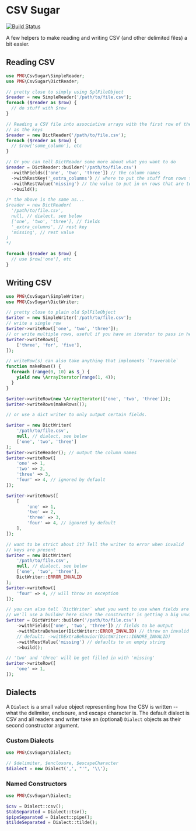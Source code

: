 # CSV Sugar

[![Build Status](https://travis-ci.org/AgencyPMG/CsvSugar.svg)](https://travis-ci.org/AgencyPMG/CsvSugar)

A few helpers to make reading and writing CSV (and other delimited files)
a bit easier.

## Reading CSV

```php
use PMG\CsvSugar\SimpleReader;
use PMG\CsvSugar\DictReader;

// pretty close to simply using SplFileObject
$reader = new SimpleReader('/path/to/file.csv');
foreach ($reader as $row) {
  // do stuff with $row
}

// Reading a CSV file into associative arrays with the first row of the file
// as the keys
$reader = new DictReader('/path/to/file.csv');
foreach ($reader as $row) {
  // $row['some_column'], etc
}

// Or you can tell DictReader some more about what you want to do
$reader = DictReader::builder('/path/to/file.csv')
  ->withFields(['one', 'two', 'three']) // the column names
  ->withRestKey('_extra_columns') // where to put the stuff from rows that are too long
  ->withRestValue('missing') // the value to put in on rows that are too short
  ->build();

/* the above is the same as...
$reader = new DictReader(
  '/path/to/file.csv',
  null, // dialect, see below
  ['one', 'two', 'three'], // fields
  '_extra_columns', // rest key
  'missing', // rest value
)
*/

foreach ($reader as $row) {
  // use $row['one'], etc
}
```

## Writing CSV

```php
use PMG\CsvSugar\SimpleWriter;
use PMG\CsvSugar\DictWriter;

// pretty close to plain old SplFileObject
$writer = new SimpleWriter('/path/to/file.csv');
// write a single row
$writer->writeRow(['one', 'two', 'three']);
// or write multiple rows, useful if you have an iterator to pass in here
$writer->writeRows([
    ['three', 'for', 'five'],
]);

// writeRow(s) can also take anything that implements `Traverable`
function makeRows() {
  foreach (range(0, 10) as $_) {
    yield new \ArrayIterator(range(1, 4));
  }
}

$writer->writeRow(new \ArrayIterator(['one', 'two', 'three']));
$writer->writeRows(makeRows());

// or use a dict writer to only output certain fields.

$writer = new DictWriter(
    '/path/to/file.csv',
    null, // dialect, see below
    ['one', 'two', 'three']
);
$writer->writeHeader(); // output the column names
$writer->writeRow([
    'one' => 1,
    'two' => 2,
    'three' => 3,
    'four' => 4, // ignored by default
]);

$writer->writeRows([
    [
        'one' => 1,
        'two' => 2,
        'three' => 3,
        'four' => 4, // ignored by default
    ],
]);

// want to be strict about it? Tell the writer to error when invalid
// keys are present
$writer = new DictWriter(
    '/path/to/file.csv',
    null, // dialect, see below
    ['one', 'two', 'three'],
    DictWriter::ERROR_INVALID
);
$writer->writeRow([
    'four' => 4, // will throw an exception
]);

// you can also tell `DictWriter` what you want to use when fields are missing
// we'll use a builder here since the constructor is getting a big unwieldy
$writer = DictWriter::builder('/path/to/file.csv')
    ->withFields(['one', 'two', 'three']) // fields to be output
    ->withExtraBehavior(DictWriter::ERROR_INVALID) // throw on invalid fields
    // default: ->withExtraBehavior(DictWriter::IGNORE_INVALID)
    ->withRestValue('missing') // defaults to an empty string
    ->build();

// 'two' and 'three' will be get filled in with 'missing'
$writer->writeRow([
    'one' => 1,
]);
```

## Dialects

A `Dialect` is a small value object representing how the CSV is written -- what
the delimiter, enclsoure, and escape character is. The default dialect is CSV
and all readers and writer take an (optional) `Dialect` objects as their second
constructor argument.

### Custom Dialects

```php
use PMG\CsvSugar\Dialect;

// $delimiter, $enclosure, $escapeCharacter
$dialect = new Dialect(',', "'", '\\');
```

### Named Constructors

```php
use PMG\CsvSugar\Dialect;

$csv = Dialect::csv();
$tabSeparated = Dialect::tsv();
$pipeSeparated = Dialect::pipe();
$tildeSeparated = Dialect::tilde();
```

